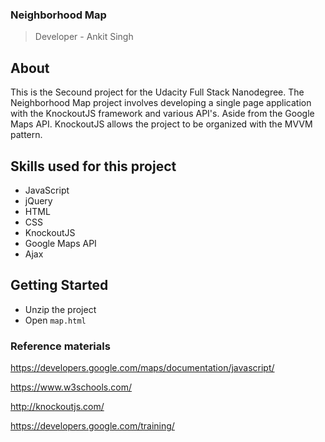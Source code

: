 ### Neighborhood Map

>Developer - Ankit Singh

## About

This is the Secound project for the Udacity Full Stack Nanodegree. The Neighborhood Map project involves developing a single page application with the KnockoutJS framework and various API's. Aside from the Google Maps API. KnockoutJS allows the project to be organized with the MVVM pattern.


## Skills used for this project
- JavaScript
- jQuery
- HTML
- CSS
- KnockoutJS
- Google Maps API
- Ajax


## Getting Started

- Unzip the project
- Open `map.html`

### Reference materials
https://developers.google.com/maps/documentation/javascript/

https://www.w3schools.com/

http://knockoutjs.com/

https://developers.google.com/training/
